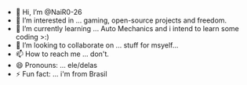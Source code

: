 - 👋 Hi, I’m @NaiR0-26
- 👀 I’m interested in ... gaming, open-source projects and freedom.
- 🌱 I’m currently learning ... Auto Mechanics and i intend to learn some coding >:)
- 💞️ I’m looking to collaborate on ... stuff for msyelf...
- 📫 How to reach me ... don't.
- 😄 Pronouns: ... ele/delas
- ⚡ Fun fact: ... i'm from Brasil

<!---
NaiR0-26/NaiR0-26 is a ✨ special ✨ repository because its `README.md` (this file) appears on your GitHub profile.
You can click the Preview link to take a look at your changes.
--->
